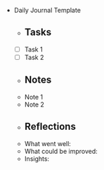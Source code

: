 - Daily Journal Template
	- ## Tasks
	- [ ] Task 1
	- [ ] Task 2
	- ## Notes
	- Note 1
	- Note 2
	- ## Reflections
	- What went well:
	- What could be improved:
	- Insights: